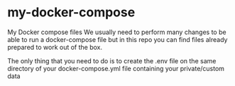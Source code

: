 # my-docker-compose
My Docker compose files
We usually need to perform many changes to be able to run a docker-compose file but in this repo you can find files already prepared to work out of the box.

The only thing that you need to do is to create the .env file on the same directory of your docker-compose.yml file containing your private/custom data

